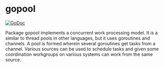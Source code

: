 # gopool

[![GoDoc](https://godoc.org/github.com/icub3d/gop/gopool?status.svg)](https://godoc.org/github.com/icub3d/gop/gopol)

Package gopool implements a concurrent work processing model. It is a
similar to thread pools in other languages, but it uses goroutines and
channels. A pool is formed wherein several goroutines get tasks from a
channel. Various sources can be used to schedule tasks and given some
coordination workgroups on various systems can work from the same
source.
